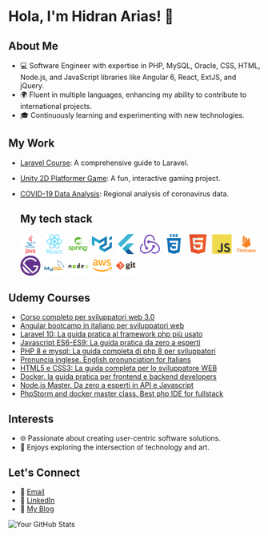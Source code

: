# Hola, I'm Hidran Arias! 👋

## About Me
- 💻 Software Engineer with expertise in PHP, MySQL, Oracle, CSS, HTML, Node.js, and JavaScript libraries like Angular 6, React, ExtJS, and jQuery.
- 🌍 Fluent in multiple languages, enhancing my ability to contribute to international projects.
- 🎓 Continuously learning and experimenting with new technologies.

## My Work
- [Laravel Course](https://github.com/hidran/laravelcourse): A comprehensive guide to Laravel.
- [Unity 2D Platformer Game](https://github.com/hidran/unityplatformer): A fun, interactive gaming project.
- [COVID-19 Data Analysis](https://github.com/hidran/coronavirusdataanalysis): Regional analysis of coronavirus data.

  ## My tech stack
  <div>
  <img src="https://github.com/devicons/devicon/blob/master/icons/java/java-original-wordmark.svg" title="Java" alt="Java" width="40" height="40"/>&nbsp;
  <img src="https://github.com/devicons/devicon/blob/master/icons/react/react-original-wordmark.svg" title="React" alt="React" width="40" height="40"/>&nbsp;
  <img src="https://github.com/devicons/devicon/blob/master/icons/spring/spring-original-wordmark.svg" title="Spring" alt="Spring" width="40" height="40"/>&nbsp;
  <img src="https://github.com/devicons/devicon/blob/master/icons/materialui/materialui-original.svg" title="Material UI" alt="Material UI" width="40" height="40"/>&nbsp;
  <img src="https://github.com/devicons/devicon/blob/master/icons/flutter/flutter-original.svg" title="Flutter" alt="Flutter" width="40" height="40"/>&nbsp;
  <img src="https://github.com/devicons/devicon/blob/master/icons/redux/redux-original.svg" title="Redux" alt="Redux " width="40" height="40"/>&nbsp;
  <img src="https://github.com/devicons/devicon/blob/master/icons/css3/css3-plain-wordmark.svg"  title="CSS3" alt="CSS" width="40" height="40"/>&nbsp;
  <img src="https://github.com/devicons/devicon/blob/master/icons/html5/html5-original.svg" title="HTML5" alt="HTML" width="40" height="40"/>&nbsp;
  <img src="https://github.com/devicons/devicon/blob/master/icons/javascript/javascript-original.svg" title="JavaScript" alt="JavaScript" width="40" height="40"/>&nbsp;
  <img src="https://github.com/devicons/devicon/blob/master/icons/firebase/firebase-plain-wordmark.svg" title="Firebase" alt="Firebase" width="40" height="40"/>&nbsp;
  <img src="https://github.com/devicons/devicon/blob/master/icons/gatsby/gatsby-original.svg" title="Gatsby"  alt="Gatsby" width="40" height="40"/>&nbsp;
  <img src="https://github.com/devicons/devicon/blob/master/icons/mysql/mysql-original-wordmark.svg" title="MySQL"  alt="MySQL" width="40" height="40"/>&nbsp;
  <img src="https://github.com/devicons/devicon/blob/master/icons/nodejs/nodejs-original-wordmark.svg" title="NodeJS" alt="NodeJS" width="40" height="40"/>&nbsp;
  <img src="https://github.com/devicons/devicon/blob/master/icons/amazonwebservices/amazonwebservices-plain-wordmark.svg" title="AWS" alt="AWS" width="40" height="40"/>&nbsp;
  <img src="https://github.com/devicons/devicon/blob/master/icons/git/git-original-wordmark.svg" title="Git" **alt="Git" width="40" height="40"/>
</div>


## Udemy Courses
- [Corso completo per sviluppatori web 3.0](https://www.udemy.com/user/hidranarias/)
- [Angular bootcamp in italiano per sviluppatori web](https://www.udemy.com/user/hidranarias/)
- [Laravel 10: La guida pratica al framework php più usato](https://www.udemy.com/user/hidranarias/)
- [Javascript ES6-ES9: La guida pratica da zero a esperti](https://www.udemy.com/user/hidranarias/)
- [PHP 8 e mysql: La guida completa di php 8 per sviluppatori](https://www.udemy.com/user/hidranarias/)
- [Pronuncia inglese. English pronunciation for Italians](https://www.udemy.com/user/hidranarias/)
- [HTML5 e CSS3: La guida completa per lo sviluppatore WEB](https://www.udemy.com/user/hidranarias/)
- [Docker. la guida pratica per frontend e backend developers](https://www.udemy.com/user/hidranarias/)
- [Node.js Master. Da zero a esperti in API e Javascript](https://www.udemy.com/user/hidranarias/)
- [PhpStorm and docker master class. Best php IDE for fullstack](https://www.udemy.com/user/hidranarias/)

## Interests
- 🌐 Passionate about creating user-centric software solutions.
- 🎨 Enjoys exploring the intersection of technology and art.

## Let's Connect
- 📧 [Email](mailto:hidran@gmail.com)
- 💼 [LinkedIn](https://www.linkedin.com/in/hidran)
- 📝 [My Blog](https://www.hidran.iy)

![Your GitHub Stats](github-stats-url)
